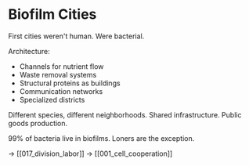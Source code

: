 # Biofilm Cities

First cities weren't human. Were bacterial.

Architecture:
- Channels for nutrient flow
- Waste removal systems
- Structural proteins as buildings
- Communication networks
- Specialized districts

Different species, different neighborhoods.
Shared infrastructure.
Public goods production.

99% of bacteria live in biofilms.
Loners are the exception.

→ [[017_division_labor]]
→ [[001_cell_cooperation]]